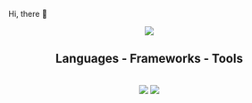 Hi, there 👋

<div align="center"> 
  <a href="https://www.linkedin.com/in/davi-corbellini/" target="_blank">
    <img src="https://img.shields.io/badge/LinkedIn-0077B5?style=for-the-badge&logo=linkedin&logoColor=white" target="_blank" />
  </a>
</div>

<h2 align="center">Languages - Frameworks - Tools</h2>
<br/>
<div align="center">
  <img src="https://skillicons.dev/icons?i=vscode,git,html,css,vuejs,bootstrap,python" />
  <img src="https://skillicons.dev/icons?i=php,java,javascript,nodejs,mysql,postgresql" /><br>
</div>
